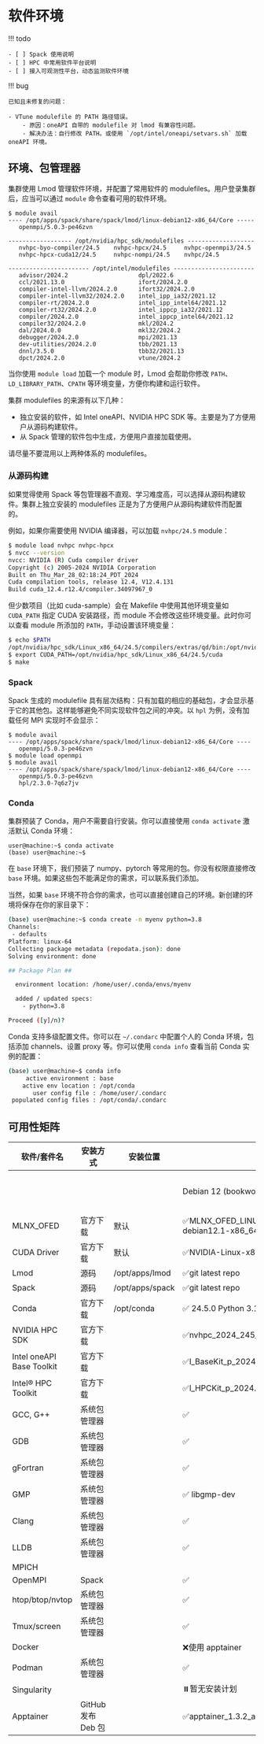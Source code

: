 # 软件环境

!!! todo

    - [ ] Spack 使用说明
    - [ ] HPC 中常用软件平台说明
    - [ ] 接入可观测性平台，动态监测软件环境

!!! bug

    已知且未修复的问题：

    - VTune modulefile 的 PATH 路径错误。
        - 原因：oneAPI 自带的 modulefile 对 lmod 有兼容性问题。
        - 解决办法：自行修改 PATH。或使用 `/opt/intel/oneapi/setvars.sh` 加载 oneAPI 环境。

## 环境、包管理器

集群使用 Lmod 管理软件环境，并配置了常用软件的 modulefiles。用户登录集群后，应当可以通过 `module` 命令查看可用的软件环境。

```text
$ module avail
---- /opt/apps/spack/share/spack/lmod/linux-debian12-x86_64/Core -----
   openmpi/5.0.3-pe46zvn

------------------ /opt/nvidia/hpc_sdk/modulefiles -------------------
   nvhpc-byo-compiler/24.5    nvhpc-hpcx/24.5     nvhpc-openmpi3/24.5
   nvhpc-hpcx-cuda12/24.5     nvhpc-nompi/24.5    nvhpc/24.5

----------------------- /opt/intel/modulefiles -----------------------
   advisor/2024.2                    dpl/2022.6
   ccl/2021.13.0                     ifort/2024.2.0
   compiler-intel-llvm/2024.2.0      ifort32/2024.2.0
   compiler-intel-llvm32/2024.2.0    intel_ipp_ia32/2021.12
   compiler-rt/2024.2.0              intel_ipp_intel64/2021.12
   compiler-rt32/2024.2.0            intel_ippcp_ia32/2021.12
   compiler/2024.2.0                 intel_ippcp_intel64/2021.12
   compiler32/2024.2.0               mkl/2024.2
   dal/2024.0.0                      mkl32/2024.2
   debugger/2024.2.0                 mpi/2021.13
   dev-utilities/2024.2.0            tbb/2021.13
   dnnl/3.5.0                        tbb32/2021.13
   dpct/2024.2.0                     vtune/2024.2
```

当你使用 `module load` 加载一个 module 时，Lmod 会帮助你修改 `PATH`、`LD_LIBRARY_PATH`、`CPATH` 等环境变量，方便你构建和运行软件。

集群 modulefiles 的来源有以下几种：

- 独立安装的软件，如 Intel oneAPI、NVIDIA HPC SDK 等。主要是为了方便用户从源码构建软件。
- 从 Spack 管理的软件包中生成，方便用户直接加载使用。

请尽量不要混用以上两种体系的 modulefiles。

### 从源码构建

如果觉得使用 Spack 等包管理器不直观、学习难度高，可以选择从源码构建软件。集群上独立安装的 modulefiles 正是为了方便用户从源码构建软件而配置的。

例如，如果你需要使用 NVIDIA 编译器，可以加载 `nvhpc/24.5` module：

```bash
$ module load nvhpc nvhpc-hpcx
$ nvcc --version
nvcc: NVIDIA (R) Cuda compiler driver
Copyright (c) 2005-2024 NVIDIA Corporation
Built on Thu_Mar_28_02:18:24_PDT_2024
Cuda compilation tools, release 12.4, V12.4.131
Build cuda_12.4.r12.4/compiler.34097967_0
```

但少数项目（比如 cuda-sample）会在 Makefile 中使用其他环境变量如 `CUDA_PATH` 指定 CUDA 安装路径，而 module 不会修改这些环境变量。此时你可以查看 module 所添加的 `PATH`，手动设置该环境变量：

```bash
$ echo $PATH
/opt/nvidia/hpc_sdk/Linux_x86_64/24.5/compilers/extras/qd/bin:/opt/nvidia/hpc_sdk/Linux_x86_64/24.5/comm_libs/mpi/bin:/opt/nvidia/hpc_sdk/Linux_x86_64/24.5/compilers/bin:/opt/nvidia/hpc_sdk/Linux_x86_64/24.5/cuda/bin
$ export CUDA_PATH=/opt/nvidia/hpc_sdk/Linux_x86_64/24.5/cuda
$ make
```

### Spack

Spack 生成的 modulefile 具有层次结构：只有加载的相应的基础包，才会显示基于它的其他包。这样能够避免不同实现软件包之间的冲突。以 `hpl` 为例，没有加载任何 MPI 实现时不会显示：

```shell
$ module avail
---- /opt/apps/spack/share/spack/lmod/linux-debian12-x86_64/Core ----
   openmpi/5.0.3-pe46zvn
$ module load openmpi
$ module avail
---- /opt/apps/spack/share/spack/lmod/linux-debian12-x86_64/Core ----
   openmpi/5.0.3-pe46zvn
   hpl/2.3.0-7q6z7jv
```

### Conda

集群预装了 Conda，用户不需要自行安装。你可以直接使用 `conda activate` 激活默认 Conda 环境：

```text
user@machine:~$ conda activate
(base) user@machine:~$
```

在 `base` 环境下，我们预装了 numpy、pytorch 等常用的包。你没有权限直接修改 `base` 环境。如果这些包不能满足你的需求，可以联系我们添加。

当然，如果 `base` 环境不符合你的需求，也可以直接创建自己的环境。新创建的环境将保存在你的家目录下：

```bash hl_lines="10"
(base) user@machine:~$ conda create -n myenv python=3.8
Channels:
 - defaults
Platform: linux-64
Collecting package metadata (repodata.json): done
Solving environment: done

## Package Plan ##

  environment location: /home/user/.conda/envs/myenv

  added / updated specs:
    - python=3.8

Proceed ([y]/n)?
```

Conda 支持多级配置文件。你可以在 `~/.condarc` 中配置个人的 Conda 环境，包括添加 channels、设置 proxy 等。你可以使用 `conda info` 查看当前 Conda 实例的配置：

```bash
(base) user@machine~$ conda info
     active environment : base
    active env location : /opt/conda
       user config file : /home/user/.condarc
 populated config files : /opt/conda/.condarc
```

## 可用性矩阵

| 软件/套件名               | 安装方式            | 安装位置        | 可用性                                           |                 |            |                           |
| ------------------------- | ------------------- | --------------- | ------------------------------------------------ | --------------- | ---------- | ------------------------- |
|                           |                     |                 | Debian 12 (bookworm)                             | Debian  testing | Debian sid | Ubuntu  22.04 LTS (jammy) |
| MLNX_OFED                 | 官方下载            | 默认            | ✅MLNX_OFED_LINUX-24.04-0.6.6.0-debian12.1-x86_64 |                 |            |                           |
| CUDA Driver               | 官方下载            | 默认            | ✅NVIDIA-Linux-x86_64-550.90.07                   |                 |            |                           |
| Lmod                      | 源码                | /opt/apps/lmod  | ✅git  latest repo                                |                 |            |                           |
| Spack                     | 源码                | /opt/apps/spack | ✅git  latest repo                                |                 |            |                           |
| Conda                     | 官方下载            | /opt/conda      | ✅  24.5.0     Python 3.12.4.final.0              |                 |            |                           |
| NVIDIA HPC SDK            | 官方下载            |                 | ✅nvhpc_2024_245_Linux_x86_64_cuda_12.4           |                 |            |                           |
| Intel oneAPI Base Toolkit | 官方下载            |                 | ✅l_BaseKit_p_2024.2.0.634_offline                |                 |            |                           |
| Intel® HPC Toolkit        | 官方下载            |                 | ✅l_HPCKit_p_2024.2.0.635_offline                 |                 |            |                           |
| GCC, G++                  | 系统包管理器        |                 | ✅                                                |                 |            |                           |
| GDB                       | 系统包管理器        |                 | ✅                                                |                 |            |                           |
| gFortran                  | 系统包管理器        |                 | ✅                                                |                 |            |                           |
| GMP                       | 系统包管理器        |                 | ✅  libgmp-dev                                    |                 |            |                           |
| Clang                     | 系统包管理器        |                 | ✅                                                |                 |            |                           |
| LLDB                      | 系统包管理器        |                 | ✅                                                |                 |            |                           |
| MPICH                     |                     |                 |                                                  |                 |            |                           |
| OpenMPI                   | Spack               |                 | ✅                                                |                 |            |                           |
| htop/btop/nvtop           | 系统包管理器        |                 | ✅                                                |                 |            |                           |
| Tmux/screen               | 系统包管理器        |                 | ✅                                                |                 |            |                           |
| Docker                    |                     |                 | ❌使用  apptainer                                 |                 |            |                           |
| Podman                    | 系统包管理器        |                 | ✅                                                |                 |            |                           |
| Singularity               |                     |                 | ⏸️暂无安装计划                                    |                 |            |                           |
| Apptainer                 | GitHub  发布 Deb 包 |                 | ✅apptainer_1.3.2_amd64.deb                       |                 |            |                           |
